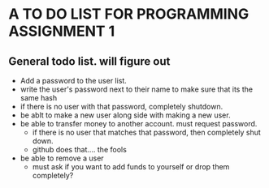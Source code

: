 # A TO DO LIST FOR PROGRAMMING ASSIGNMENT 1

## General todo list. will figure out 
- Add a password to the user list.
- write the user's password next to their name to make sure that its the same hash
- if there is no user with that password, completely shutdown.
- be ablt to make a new user along side with making a new user. 
- be able to transfer money to another account. must request password. 
	- if there is no user that matches that password, then completely shut down. 
	- github does that.... the fools
- be able to remove a user
	- must ask if you want to add funds to yourself or drop them completely?

